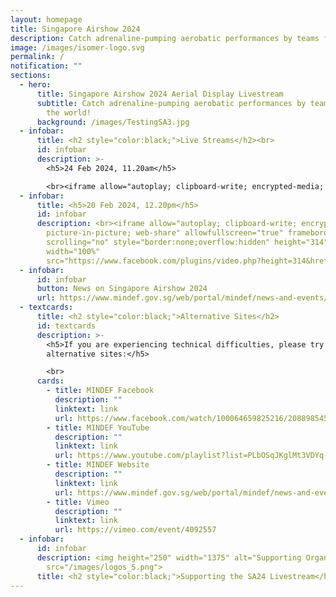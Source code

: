 ```yaml
---
layout: homepage
title: Singapore Airshow 2024
description: Catch adrenaline-pumping aerobatic performances by teams from around the world!
image: /images/isomer-logo.svg
permalink: /
notification: ""
sections:
  - hero:
      title: Singapore Airshow 2024 Aerial Display Livestream
      subtitle: Catch adrenaline-pumping aerobatic performances by teams from around
        the world!
      background: /images/TestingSA3.jpg
  - infobar:
      title: <h2 style="color:black;">Live Streams</h2><br>
      id: infobar
      description: >-
        <h5>24 Feb 2024, 11.20am</h5>

        <br><iframe allow="autoplay; clipboard-write; encrypted-media; picture-in-picture; web-share" allowfullscreen="true" frameborder="0" scrolling="no" style="border:none;overflow:hidden" height="314" width="100%" src="https://www.facebook.com/plugins/video.php?height=314&href=https%3A%2F%2Fwww.facebook.com%2Fmindefsg%2Fvideos%2F1088213829171086%2F&show_text=false&t=0&autoplay=false"></iframe>
  - infobar:
      title: <h5>20 Feb 2024, 12.20pm</h5>
      id: infobar
      description: <br><iframe allow="autoplay; clipboard-write; encrypted-media;
        picture-in-picture; web-share" allowfullscreen="true" frameborder="0"
        scrolling="no" style="border:none;overflow:hidden" height="314"
        width="100%"
        src="https://www.facebook.com/plugins/video.php?height=314&href=https%3A%2F%2Fwww.facebook.com%2Fmindefsg%2Fvideos%2F1421820278746643%2F&show_text=false&t=0&autoplay=false"></iframe>
  - infobar:
      id: infobar
      button: News on Singapore Airshow 2024
      url: https://www.mindef.gov.sg/web/portal/mindef/news-and-events/latest-releases/article-detail/2024/February/18feb24_nr2
  - textcards:
      title: <h2 style="color:black;">Alternative Sites</h2>
      id: textcards
      description: >-
        <h5>If you are experiencing technical difficulties, please try these
        alternative sites:</h5>

        <br>
      cards:
        - title: MINDEF Facebook
          description: ""
          linktext: link
          url: https://www.facebook.com/watch/100064659825216/2088985458124540
        - title: MINDEF YouTube
          description: ""
          linktext: link
          url: https://www.youtube.com/playlist?list=PLbOSqJKglMt3VDYq-aEqqlzKLtlMx-rS-
        - title: MINDEF Website
          description: ""
          linktext: link
          url: https://www.mindef.gov.sg/web/portal/mindef/news-and-events/latest-releases/article-detail/2024/sa2024
        - title: Vimeo
          description: ""
          linktext: link
          url: https://vimeo.com/event/4092557
  - infobar:
      id: infobar
      description: <img height="250" width="1375" alt="Supporting Organisation logos"
        src="/images/logos_5.png">
      title: <h2 style="color:black;">Supporting the SA24 Livestream</h2>
---
```

